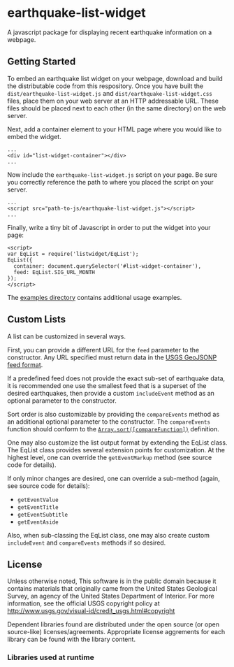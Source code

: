 earthquake-list-widget
======================

A javascript package for displaying recent earthquake information on a webpage.

Getting Started
---------------

To embed an earthquake list widget on your webpage, download and build the
distributable code from this respository. Once you have built the
```dist/earthquake-list-widget.js``` and ```dist/earthquake-list-widget.css```
files, place them on your web server at an HTTP addressable URL. These files
should be placed next to each other (in the same directory) on the web server.

Next, add a container element to your HTML page where you would like to embed
the widget.
```
...
<div id="list-widget-container"></div>
...
```

Now include the ```earthquake-list-widget.js``` script on your page. Be sure
you correctly reference the path to where you placed the script on your server.
```
...
<script src="path-to-js/earthquake-list-widget.js"></script>
...
```

Finally, write a tiny bit of Javascript in order to put the widget into your
page:
```
<script>
var EqList = require('listwidget/EqList');
EqList({
  container: document.querySelector('#list-widget-container'),
  feed: EqList.SIG_URL_MONTH
});
</script>
```

The [examples directory](example) contains additional usage examples.

Custom Lists
------------

A list can be customized in several ways.

First, you can provide a different URL for the ```feed``` parameter to the
constructor. Any URL specified must return data in the
[USGS GeoJSONP feed format](http://earthquake.usgs.gov/earthquakes/feed/v1.0/geojson.php).

If a predefined feed does not provide the exact sub-set of earthquake data, it
is recommended one use the smallest feed that is a superset of the desired
earthquakes, then provide a custom ```includeEvent``` method as an optional
parameter to the constructor.

Sort order is also customizable by providing the ```compareEvents``` method as
an additional optional parameter to the constructor. The ```compareEvents```
function should conform to the
[```Array.sort([compareFunction])```](https://developer.mozilla.org/en-US/docs/Web/JavaScript/Reference/Global_Objects/Array/sort)
definition.

One may also customize the list output format by extending the EqList class.
The EqList class provides several extension points for customization. At the
highest level, one can override the ```getEventMarkup``` method (see source
code for details).

If only minor changes are desired, one can override a sub-method (again, see
source code for details):

- ```getEventValue```
- ```getEventTitle```
- ```getEventSubtitle```
- ```getEventAside```

Also, when sub-classing the EqList class, one may also create custom
```includeEvent``` and ```compareEvents``` methods if so desired.


License
-------

Unless otherwise noted, This software is in the public domain because it
contains materials that originally came from the United States Geological
Survey, an agency of the United States Department of Interior. For more
information, see the official USGS copyright policy at
http://www.usgs.gov/visual-id/credit_usgs.html#copyright

Dependent libraries found are distributed under the open source (or open
source-like) licenses/agreements. Appropriate license aggrements for each
library can be found with the library content.

### Libraries used at runtime
